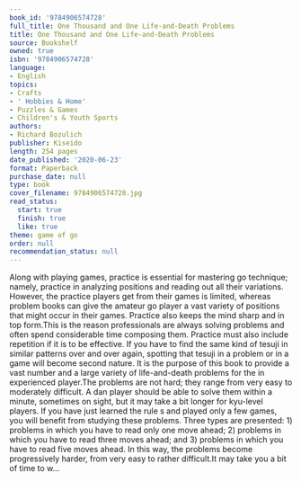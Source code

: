 ```yaml
---
book_id: '9784906574728'
full_title: One Thousand and One Life-and-Death Problems
title: One Thousand and One Life-and-Death Problems
source: Bookshelf
owned: true
isbn: '9784906574728'
language:
- English
topics:
- Crafts
- ' Hobbies & Home'
- Puzzles & Games
- Children's & Youth Sports
authors:
- Richard Bozulich
publisher: Kiseido
length: 254 pages
date_published: '2020-06-23'
format: Paperback
purchase_date: null
type: book
cover_filename: 9784906574728.jpg
read_status:
  start: true
  finish: true
  like: true
theme: game of go
order: null
recommendation_status: null
---
```

Along with playing games, practice is essential for mastering go technique; namely, practice in analyzing positions and reading out all their variations. However, the practice players get from their games is limited, whereas problem books can give the amateur go player a vast variety of positions that might occur in their games. Practice also keeps the mind sharp and in top form.This is the reason professionals are always solving problems and often spend considerable time composing them. Practice must also include repetition if it is to be effective. If you have to find the same kind of tesuji in similar patterns over and over again, spotting that tesuji in a problem or in a game will become second nature. It is the purpose of this book to provide a vast number and a large variety of life-and-death problems for the in experienced player.The problems are not hard; they range from very easy to moderately difficult. A dan player should be able to solve them within a minute, sometimes on sight, but it may take a bit longer for kyu-level players. If you have just learned the rule s and played only a few games, you will benefit from studying these problems. Three types are presented: 1) problems in which you have to read only one move ahead; 2) problems in which you have to read three moves ahead; and 3) problems in which you have to read five moves ahead. In this way, the problems become progressively harder, from very easy to rather difficult.It may take you a bit of time to w...

